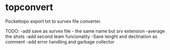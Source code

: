 # topconvert

Pockettopo export txt to survex file converter.

TODO:
-add save as survex file - the same name but srv extension
-average the shots
-add second team funcionality
-Save lenght and declination as comment
-add error handling and garbage collector
